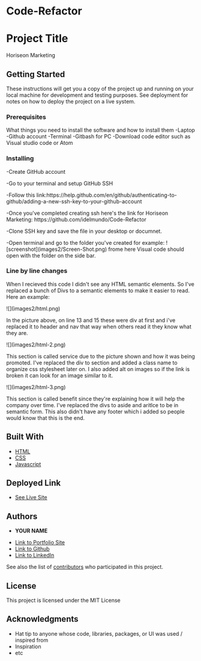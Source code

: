 # Code-Refactor

# Project Title

Horiseon Marketing 

## Getting Started

These instructions will get you a copy of the project up and running on your local machine for development and testing purposes. See deployment for notes on how to deploy the project on a live system. 

### Prerequisites

What things you need to install the software and how to install them
-Laptop 
-Github account 
-Terminal 
-Gitbash for PC
-Download code editor such as Visual studio code or Atom 

### Installing
<body>
<p> -Create GitHub account  </p>
<p> -Go to your terminal and setup GitHub SSH </p> 
<p> -Follow this link:https://help.github.com/en/github/authenticating-to-github/adding-a-new-ssh-key-to-your-github-account</p>
<p> -Once you've completed creating ssh here's the link for Horiseon Marketing: https://github.com/idelmundo/Code-Refactor </p>
<p> -Clone SSH key and save the file in your desktop or documnet.</p>
<p> -Open terminal and go to the folder you've created 
 for example:
  ![screenshot](images2/Screen-Shot.png)
frome here Visual code should open with the folder on the side bar. </p>
</body>

### Line by line changes 
<body>
<p> When I recieved this code I didn't see any HTML semantic elements. So I've replaced a bunch of Divs to a semantic elements to make it easier to read. Here an example:</p>
  ![](images2/html.png) 
<p> In the picture above, on line 13 and 15 these were div at first and i've replaced it to header and nav that way when others read it they know what they are. </p>
 ![](images2/html-2.png)
<p>This section is called service due to the picture shown and how it was being promoted. I've replaced the div to section and added a class name to organize css stylesheet later on. I also added alt on images so if the link is broken it can look for an image similar to it. </p>
 ![](images2/html-3.png)
<p> This section is called benefit since they're explaining how it will help the company over time. I've replaced the divs to aside and aritlce to be in semantic form. This also didn't have any footer which i added so people would know that this is the end.</p>  
</body>


## Built With

* [HTML](https://developer.mozilla.org/en-US/docs/Web/HTML)
* [CSS](https://developer.mozilla.org/en-US/docs/Web/CSS)
* [Javascript](https://developer.mozilla.org/en-US/docs/Web/JavaScript)

## Deployed Link

* [See Live Site](#)


## Authors

* **YOUR NAME** 

- [Link to Portfolio Site](#)
- [Link to Github](https://github.com/)
- [Link to LinkedIn](https://www.linkedin.com/)

See also the list of [contributors](https://github.com/your/project/contributors) who participated in this project.

## License

This project is licensed under the MIT License 

## Acknowledgments

* Hat tip to anyone whose code, libraries, packages, or UI was used  / inspired from
* Inspiration
* etc
